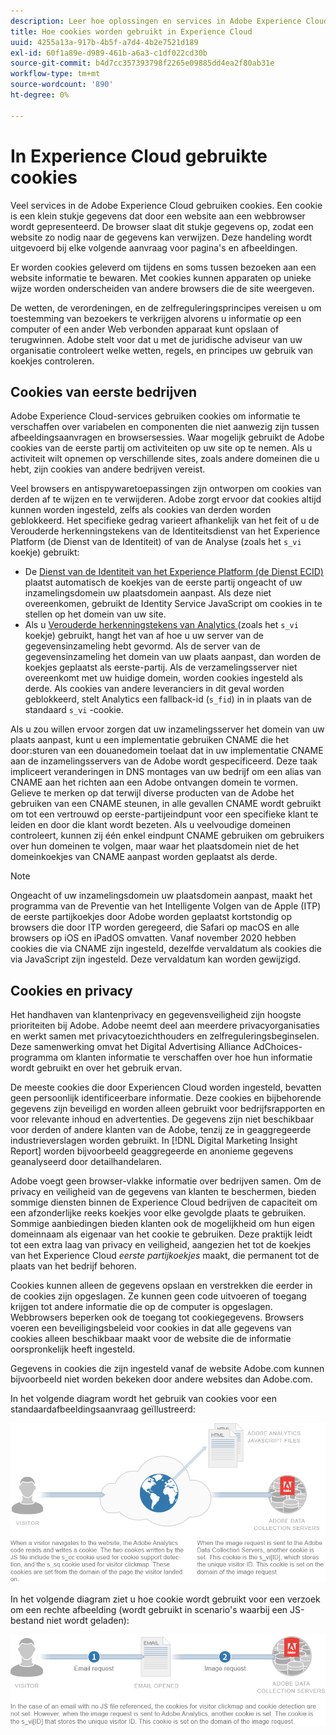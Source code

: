 ```yaml
---
description: Leer hoe oplossingen en services in Adobe Experience Cloud cookies gebruiken.
title: Hoe cookies worden gebruikt in Experience Cloud
uuid: 4255a13a-917b-4b5f-a7d4-4b2e7521d189
exl-id: 60f1a89e-d989-461b-a6a3-c1df022cd30b
source-git-commit: b4d7cc357393798f2265e09885dd4ea2f80ab31e
workflow-type: tm+mt
source-wordcount: '890'
ht-degree: 0%

---
```


# In Experience Cloud gebruikte cookies

Veel services in de Adobe Experience Cloud gebruiken cookies. Een cookie is een klein stukje gegevens dat door een website aan een webbrowser wordt gepresenteerd. De browser slaat dit stukje gegevens op, zodat een website zo nodig naar de gegevens kan verwijzen. Deze handeling wordt uitgevoerd bij elke volgende aanvraag voor pagina&#39;s en afbeeldingen.

Er worden cookies geleverd om tijdens en soms tussen bezoeken aan een website informatie te bewaren. Met cookies kunnen apparaten op unieke wijze worden onderscheiden van andere browsers die de site weergeven.

De wetten, de verordeningen, en de zelfreguleringsprincipes vereisen u om toestemming van bezoekers te verkrijgen alvorens u informatie op een computer of een ander Web verbonden apparaat kunt opslaan of terugwinnen. Adobe stelt voor dat u met de juridische adviseur van uw organisatie controleert welke wetten, regels, en principes uw gebruik van koekjes controleren.

## Cookies van eerste bedrijven

Adobe Experience Cloud-services gebruiken cookies om informatie te verschaffen over variabelen en componenten die niet aanwezig zijn tussen afbeeldingsaanvragen en browsersessies. Waar mogelijk gebruikt de Adobe cookies van de eerste partij om activiteiten op uw site op te nemen. Als u activiteit wilt opnemen op verschillende sites, zoals andere domeinen die u hebt, zijn cookies van andere bedrijven vereist.

Veel browsers en antispywaretoepassingen zijn ontworpen om cookies van derden af te wijzen en te verwijderen. Adobe zorgt ervoor dat cookies altijd kunnen worden ingesteld, zelfs als cookies van derden worden geblokkeerd. Het specifieke gedrag varieert afhankelijk van het feit of u de Verouderde herkenningstekens van de Identiteitsdienst van het Experience Platform (de Dienst van de Identiteit) of van de Analyse (zoals het `s_vi` koekje) gebruikt:

* De [ Dienst van de Identiteit van het Experience Platform (de Dienst ECID) ](https://experienceleague.adobe.com/docs/id-service/using/intro/overview.html) plaatst automatisch de koekjes van de eerste partij ongeacht of uw inzamelingsdomein uw plaatsdomein aanpast. Als deze niet overeenkomen, gebruikt de Identity Service JavaScript om cookies in te stellen op het domein van uw site.
* Als u [ Verouderde herkenningstekens van Analytics ](analytics.md) (zoals het `s_vi` koekje) gebruikt, hangt het van af hoe u uw server van de gegevensinzameling hebt gevormd. Als de server van de gegevensinzameling het domein van uw plaats aanpast, dan worden de koekjes geplaatst als eerste-partij. Als de verzamelingsserver niet overeenkomt met uw huidige domein, worden cookies ingesteld als derde. Als cookies van andere leveranciers in dit geval worden geblokkeerd, stelt Analytics een fallback-id (`s_fid`) in in plaats van de standaard `s_vi` -cookie.

Als u zou willen ervoor zorgen dat uw inzamelingsserver het domein van uw plaats aanpast, kunt u een implementatie gebruiken CNAME die het door:sturen van een douanedomein toelaat dat in uw implementatie CNAME aan de inzamelingsservers van de Adobe wordt gespecificeerd. Deze taak impliceert veranderingen in DNS montages van uw bedrijf om een alias van CNAME aan het richten aan een Adobe ontvangen domein te vormen. Gelieve te merken op dat terwijl diverse producten van de Adobe het gebruiken van een CNAME steunen, in alle gevallen CNAME wordt gebruikt om tot een vertrouwd op eerste-partijeindpunt voor een specifieke klant te leiden en door die klant wordt bezeten. Als u veelvoudige domeinen controleert, kunnen zij één enkel eindpunt CNAME gebruiken om gebruikers over hun domeinen te volgen, maar waar het plaatsdomein niet de het domeinkoekjes van CNAME aanpast worden geplaatst als derde.

>[!NOTE]
>
>Ongeacht of uw inzamelingsdomein uw plaatsdomein aanpast, maakt het programma van de Preventie van het Intelligente Volgen van de Apple (ITP) de eerste partijkoekjes door Adobe worden geplaatst kortstondig op browsers die door ITP worden geregeerd, die Safari op macOS en alle browsers op iOS en iPadOS omvatten. Vanaf november 2020 hebben cookies die via CNAME zijn ingesteld, dezelfde vervaldatum als cookies die via JavaScript zijn ingesteld. Deze vervaldatum kan worden gewijzigd.

## Cookies en privacy

Het handhaven van klantenprivacy en gegevensveiligheid zijn hoogste prioriteiten bij Adobe. Adobe neemt deel aan meerdere privacyorganisaties en werkt samen met privacytoezichthouders en zelfreguleringsbeginselen. Deze samenwerking omvat het Digital Advertising Alliance AdChoices-programma om klanten informatie te verschaffen over hoe hun informatie wordt gebruikt en over het gebruik ervan.

De meeste cookies die door Experiencen Cloud worden ingesteld, bevatten geen persoonlijk identificeerbare informatie. Deze cookies en bijbehorende gegevens zijn beveiligd en worden alleen gebruikt voor bedrijfsrapporten en voor relevante inhoud en advertenties. De gegevens zijn niet beschikbaar voor derden of andere klanten van de Adobe, tenzij ze in geaggregeerde industrieverslagen worden gebruikt. In [!DNL Digital Marketing Insight Report] worden bijvoorbeeld geaggregeerde en anonieme gegevens geanalyseerd door detailhandelaren.

Adobe voegt geen browser-vlakke informatie over bedrijven samen. Om de privacy en veiligheid van de gegevens van klanten te beschermen, bieden sommige diensten binnen de Experience Cloud bedrijven de capaciteit om een afzonderlijke reeks koekjes voor elke gevolgde plaats te gebruiken. Sommige aanbiedingen bieden klanten ook de mogelijkheid om hun eigen domeinnaam als eigenaar van het cookie te gebruiken. Deze praktijk leidt tot een extra laag van privacy en veiligheid, aangezien het tot de koekjes van het Experience Cloud *eerste partijkoekjes* maakt, die permanent tot de plaats van het bedrijf behoren.

Cookies kunnen alleen de gegevens opslaan en verstrekken die eerder in de cookies zijn opgeslagen. Ze kunnen geen code uitvoeren of toegang krijgen tot andere informatie die op de computer is opgeslagen. Webbrowsers beperken ook de toegang tot cookiegegevens. Browsers voeren een beveiligingsbeleid voor cookies in dat alle gegevens van cookies alleen beschikbaar maakt voor de website die de informatie oorspronkelijk heeft ingesteld.

Gegevens in cookies die zijn ingesteld vanaf de website Adobe.com kunnen bijvoorbeeld niet worden bekeken door andere websites dan Adobe.com.

In het volgende diagram wordt het gebruik van cookies voor een standaardafbeeldingsaanvraag geïllustreerd:

![ gebruik van het Koekje voor een standaardbeeldverzoek ](assets/CookiesProcessGraphic-01.png)

In het volgende diagram ziet u hoe cookie wordt gebruikt voor een verzoek om een rechte afbeelding (wordt gebruikt in scenario&#39;s waarbij een JS-bestand niet wordt geladen):

![ gebruik van het Koekje voor een recht beeldverzoek ](assets/CookiesProcessGraphic2.png)
